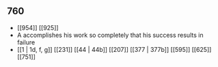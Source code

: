 ## 760
- [[954]] [[925]] 
- A accomplishes his work so completely that his success results in failure
- [[1 | 1d, f, g]] [[231]] [[44 | 44b]] [[207]] [[377 | 377b]] [[595]] [[625]] [[751]] 

